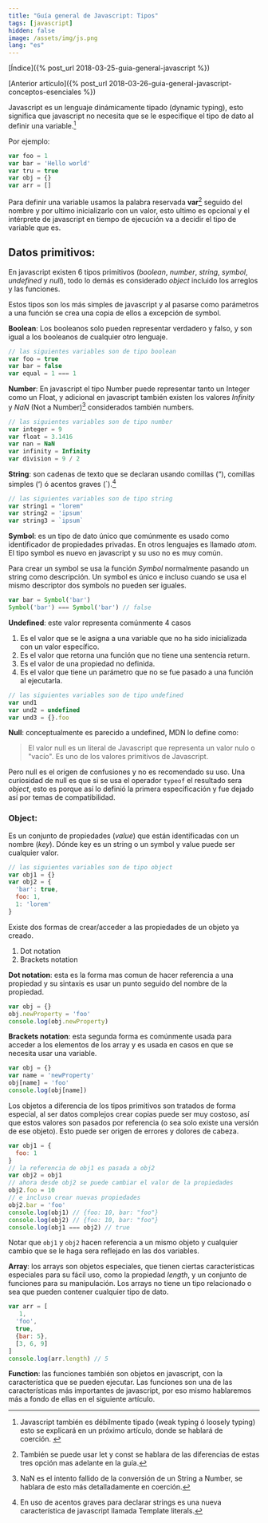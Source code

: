 ```yaml
---
title: "Guía general de Javascript: Tipos"
tags: [javascript]
hidden: false
image: /assets/img/js.png
lang: "es"
---
```


[Índice]({% post_url 2018-03-25-guia-general-javascript %})

[Anterior artículo]({% post_url 2018-03-26-guia-general-javascript-conceptos-esenciales %})

Javascript es un lenguaje dinámicamente tipado (dynamic typing), esto significa que javascript no necesita que se le especifique el tipo de dato al definir una variable.[^1]

Por ejemplo:
```js
var foo = 1
var bar = 'Hello world'
var tru = true
var obj = {}
var arr = []
```

Para definir una variable usamos la palabra reservada **var**[^2] seguido del nombre y por ultimo inicializarlo con un valor, esto ultimo es opcional y el intérprete de javascript en tiempo de ejecución va a decidir el tipo de variable que es.


## Datos primitivos:
En javascript existen 6 tipos primitivos (_boolean_, _number_, _string_, _symbol_, _undefined_ y _null_), todo lo demás es considerado _object_ incluido los arreglos y las funciones.

Estos tipos son los más simples de javascript y al pasarse como parámetros a una función se crea una copia de ellos a excepción de symbol.

**Boolean**: Los booleanos solo pueden representar verdadero y falso, y son igual a los booleanos de cualquier otro lenguaje.

```js
// las siguientes variables son de tipo boolean
var foo = true
var bar = false
var equal = 1 === 1
```
**Number**: En javascript el tipo Number puede representar tanto un Integer como un Float, y adicional en javascript también existen los valores _Infinity_ y _NaN_ (Not a Number)[^3] considerados también numbers.

```js
// las siguientes variables son de tipo number
var integer = 9
var float = 3.1416
var nan = NaN
var infinity = Infinity
var division = 9 / 2
```

**String**: son cadenas de texto que se declaran usando comillas (“), comillas simples (‘) ó acentos graves (`).[^4]

```js
// las siguientes variables son de tipo string
var string1 = "lorem"
var string2 = 'ipsum'
var string3 = `ipsum`
```

**Symbol**: es un tipo de dato único que comúnmente es usado como identificador de propiedades privadas. En otros lenguajes es llamado _atom_. El tipo symbol es nuevo en javascript y su uso no es muy común.

Para crear un symbol se usa la función _Symbol_ normalmente pasando un string como descripción. Un symbol es único e incluso cuando se usa el mismo descriptor dos symbols no pueden ser iguales.

```js
var bar = Symbol('bar')
Symbol('bar') === Symbol('bar') // false
```

**Undefined**: este valor representa comúnmente 4 casos

1. Es el valor que se le asigna a una variable que no ha sido inicializada con un valor específico.
1. Es el valor que retorna una función que no tiene una sentencia return.
1. Es el valor de una propiedad no definida.
1. Es el valor que tiene un parámetro que no se fue pasado a una función al ejecutarla.

```js
// las siguientes variables son de tipo undefined
var und1
var und2 = undefined
var und3 = {}.foo
```

**Null**: conceptualmente es parecido a undefined, MDN lo define como:

> El valor null es un literal de Javascript que representa un valor nulo o "vacío". Es uno de los valores primitivos de Javascript.

Pero null es el origen de confusiones y no es recomendado su uso. Una curiosidad de null es que si se usa el operador `typeof` el resultado sera _object_, esto es porque así lo definió la primera especificación y fue dejado así por temas de compatibilidad.

### Object: 
Es un conjunto de propiedades (_value_) que están identificadas con un nombre (_key_). Dónde key es un string o un symbol y value puede ser cualquier valor.

```js
// las siguientes variables son de tipo object
var obj1 = {}
var obj2 = {
  'bar': true,
  foo: 1,
  1: 'lorem'
}
```

Existe dos formas de crear/acceder a las propiedades de un objeto ya creado.
1. Dot notation
1. Brackets notation

**Dot notation**: esta es la forma mas comun de hacer referencia a una propiedad y su sintaxis es usar un punto seguido del nombre de la propiedad.

```js
var obj = {}
obj.newProperty = 'foo'
console.log(obj.newProperty)
```

**Brackets notation**: esta segunda forma es comúnmente usada para acceder a los elementos de los array y es usada en casos en que se necesita usar una variable.

```js
var obj = {}
var name = 'newProperty'
obj[name] = 'foo'
console.log(obj[name])
```

Los objetos a diferencia de los tipos primitivos son tratados de forma especial, al ser datos complejos crear copias puede ser muy costoso, así que estos valores son pasados por referencia (o sea solo existe una versión de ese objeto). Esto puede ser origen de errores y dolores de cabeza.

```js
var obj1 = {
  foo: 1
}
// la referencia de obj1 es pasada a obj2
var obj2 = obj1
// ahora desde obj2 se puede cambiar el valor de la propiedades
obj2.foo = 10
// e incluso crear nuevas propiedades
obj2.bar = 'foo'
console.log(obj1) // {foo: 10, bar: "foo"}
console.log(obj2) // {foo: 10, bar: "foo"}
console.log(obj1 === obj2) // true
```

Notar que `obj1` y `obj2` hacen referencia a un mismo objeto y cualquier cambio que se le haga sera reflejado en las dos variables.

**Array**: los arrays son objetos especiales, que tienen ciertas características especiales para su fácil uso, como la propiedad _length_, y un conjunto de funciones para su manipulación. Los arrays no tiene un tipo relacionado o sea que pueden contener cualquier tipo de dato.

```js
var arr = [
   1,
  'foo',
  true,
  {bar: 5},
  [3, 6, 9]
]
console.log(arr.length) // 5
```

**Function**: las funciones también son objetos en javascript, con la característica que se pueden ejecutar. Las funciones son una de las características más importantes de javascript, por eso mismo hablaremos más a fondo de ellas en el siguiente artículo.

[^1]: Javascript también es débilmente tipado (weak typing ó loosely typing) esto se explicará en un próximo artículo, donde se hablará de coerción. 
[^2]: También se puede usar let y const se hablara de las diferencias de estas tres opción mas adelante en la guía.
[^3]: NaN es el intento fallido de la conversión de un String a Number, se hablara de esto más detalladamente en coerción.
[^4]: En uso de acentos graves para declarar strings es una nueva característica de javascript llamada Template literals.